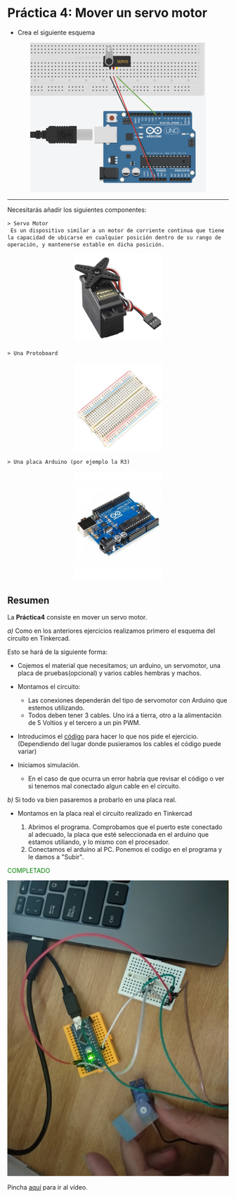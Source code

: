# Práctica 4: Mover un servo motor

- Crea el siguiente esquema 
<div align="center">
<img src="ImagenEjercicio.PNG" alt="drawing" width="400px"/>
</div>
<hr>
Necesitarás añadir los siguientes componentes:  



    > Servo Motor
     Es un dispositivo similar a un motor de corriente continua que tiene la capacidad de ubicarse en cualquier posición dentro de su rango de operación, y mantenerse estable en dicha posición.

      
<div align="center">
  <img src="../imagenes_readme/servo.jpg" alt="drawing" width="200px"/>
</div>  

    > Una Protoboard
             

<div align="center">
  <img src="../imagenes_readme/protoboard.jpg" alt="drawing" width="200px"/>
</div>  

    > Una placa Arduino (por ejemplo la R3)

<div align="center">
  <img src="../imagenes_readme/arduino.jpg" alt="drawing" width="200px"/>
</div>

## Resumen 
La  __Práctica4__ consiste en mover un servo motor.

_a)_ Como en los anteriores ejercicios realizamos primero el esquema del circuito en Tinkercad.
    <p>Esto se hará de la siguiente forma:</p>

- Cojemos el material que necesitamos; un arduino, un servomotor, una placa de pruebas(opcional) y varios cables hembras y machos.
- Montamos el circuito:
  - Las conexiones dependerán del tipo de servomotor con Arduino que estemos utilizando.
  - Todos deben tener 3 cables. Uno irá a tierra, otro a la alimentación de 5 Voltios y el tercero a un pin PWM.  
- Introducimos el [código](https://github.com/iago1997/Practicas-Arduino/blob/master/4/CodigoPractica4.PNG) para hacer lo que nos pide el ejercicio. (Dependiendo del lugar donde pusieramos los cables el código puede variar)
  
- Iniciamos simulación.
    - En el caso de que ocurra un error habría que revisar el código o ver si tenemos mal conectado algun cable en el circuito.


_b)_ Si todo va bien pasaremos a probarlo en una placa real.

  
- Montamos en la placa real el circuito realizado en Tinkercad 
         
    1. Abrimos el programa. Comprobamos que el puerto este conectado al adecuado, la placa que esté seleccionada en el arduino que estamos utiliando, y lo mismo con el procesador.
    2. Conectamos el arduino al PC. Ponemos el codigo en el programa y le damos a "Subir".
    
<span style='color:green'>COMPLETADO</span>

<div align="center">

<img src="CircuitoReal4.jpg" alt="drawing" width="600px" />

</div>

Pincha [aquí]() para ir al vídeo.
